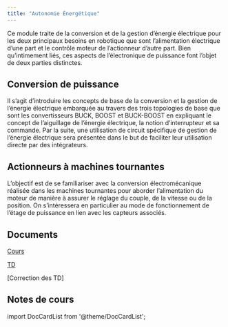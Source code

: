 ```yaml
---
title: "Autonomie Énergétique"
---
```


Ce module traite de la conversion et de la gestion d’énergie électrique pour les deux principaux besoins en robotique que sont l’alimentation électrique d’une part et le contrôle moteur de l’actionneur d’autre part. Bien qu’intimement liés, ces aspects de l’électronique de puissance font l’objet de deux parties distinctes.

## Conversion de puissance

Il s’agit d’introduire les concepts de base de la conversion et la gestion de l’énergie électrique embarquée au travers des trois topologies de base que sont les convertisseurs BUCK, BOOST et BUCK-BOOST en expliquant le concept de l’aiguillage de l’énergie électrique, la notion d’interrupteur et sa commande. Par la suite, une utilisation de circuit spécifique de gestion de l’énergie électrique sera présentée dans le but de faciliter leur utilisation directe par des intégrateurs.

## Actionneurs à machines tournantes

L’objectif est de se familiariser avec la conversion électromécanique réalisée dans les machines tournantes pour aborder l’alimentation du moteur de manière à assurer le réglage du couple, de la vitesse ou de la position. On s’intéressera en particulier au mode de fonctionnement de l’étage de puissance en lien avec les capteurs associés.

## Documents

[Cours](./img/Cours.pdf)

[TD](./img/TD.pdf)

[Correction des TD]

## Notes de cours
import DocCardList from '@theme/DocCardList';

<DocCardList />
